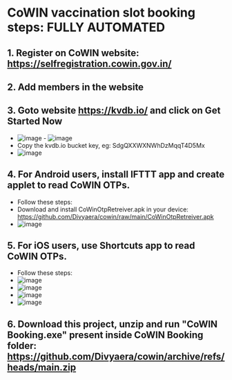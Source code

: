 # CoWIN vaccination slot booking steps: FULLY AUTOMATED
## 1. Register on CoWIN website: https://selfregistration.cowin.gov.in/
## 2. Add members in the website 
## 3. Goto website https://kvdb.io/ and click on Get Started Now
  - ![image](https://user-images.githubusercontent.com/24732635/120367718-d686c300-c32e-11eb-879f-9d4d55886f2f.png) - ![image](https://user-images.githubusercontent.com/24732635/120367824-f61deb80-c32e-11eb-8cc7-5e0c48ea707c.png)
  - Copy the kvdb.io bucket key, eg: SdgQXXWXNWhDzMqqT4D5Mx
  - ![image](https://user-images.githubusercontent.com/24732635/120367909-0cc44280-c32f-11eb-9a6d-7c142902ffe1.png)

## 4. For Android users, install IFTTT app and create applet to read CoWIN OTPs.
  - Follow these steps:
  - Download and install CoWinOtpRetreiver.apk in your device: https://github.com/Divyaera/cowin/raw/main/CoWinOtpRetreiver.apk
  - ![image](https://user-images.githubusercontent.com/24732635/120542805-2a65da80-c409-11eb-82a4-e348a63ed3db.png)

## 5. For iOS users, use Shortcuts app to read CoWIN OTPs.
  - Follow these steps:
  - ![image](https://user-images.githubusercontent.com/24732635/120358986-c964d680-c324-11eb-83e3-607f0a008de1.png)
  - ![image](https://user-images.githubusercontent.com/24732635/120359016-d5e92f00-c324-11eb-81c9-3e43e64e0f09.png)
  - ![image](https://user-images.githubusercontent.com/24732635/120359058-e0a3c400-c324-11eb-80a3-1145fac0f8ab.png)
  - ![image](https://user-images.githubusercontent.com/24732635/120359099-ebf6ef80-c324-11eb-8647-ae9e2b55b7e0.png)
## 6. Download this project, unzip and run "CoWIN Booking.exe" present inside CoWIN Booking folder: https://github.com/Divyaera/cowin/archive/refs/heads/main.zip




